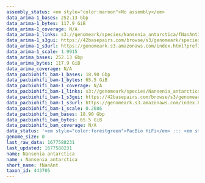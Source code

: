 ```yaml
---
assembly_status: <em style="color:maroon">No assembly</em>
data_arima-1_bases: 252.13 Gbp
data_arima-1_bytes: 117.9 GiB
data_arima-1_coverage: N/A
data_arima-1_links: s3://genomeark/species/Nansenia_antarctica/fNanAnt1/genomic_data/arima/<br>
data_arima-1_s3gui: https://42basepairs.com/browse/s3/genomeark/species/Nansenia_antarctica/fNanAnt1/genomic_data/arima/
data_arima-1_s3url: https://genomeark.s3.amazonaws.com/index.html?prefix=species/Nansenia_antarctica/fNanAnt1/genomic_data/arima/
data_arima-1_scale: 1.9915
data_arima_bases: 252.13 Gbp
data_arima_bytes: 117.9 GiB
data_arima_coverage: N/A
data_pacbiohifi_bam-1_bases: 18.90 Gbp
data_pacbiohifi_bam-1_bytes: 65.5 GiB
data_pacbiohifi_bam-1_coverage: N/A
data_pacbiohifi_bam-1_links: s3://genomeark/species/Nansenia_antarctica/fNanAnt1/genomic_data/pacbio_hifi/<br>
data_pacbiohifi_bam-1_s3gui: https://42basepairs.com/browse/s3/genomeark/species/Nansenia_antarctica/fNanAnt1/genomic_data/pacbio_hifi/
data_pacbiohifi_bam-1_s3url: https://genomeark.s3.amazonaws.com/index.html?prefix=species/Nansenia_antarctica/fNanAnt1/genomic_data/pacbio_hifi/
data_pacbiohifi_bam-1_scale: 0.2686
data_pacbiohifi_bam_bases: 18.90 Gbp
data_pacbiohifi_bam_bytes: 65.5 GiB
data_pacbiohifi_bam_coverage: N/A
data_status: '<em style="color:forestgreen">PacBio HiFi</em> ::: <em style="color:forestgreen">Arima</em>'
genome_size: 0
last_raw_data: 1677588231
last_updated: 1677588231
name: Nansenia antarctica
name_: Nansenia_antarctica
short_name: fNanAnt
taxon_id: 443705
---
```

